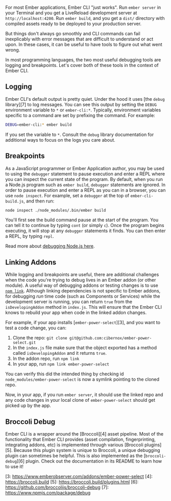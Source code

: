 For most Ember applications, Ember CLI "just works". Run `ember server` in your Terminal and you get
a LiveReload development server at `http://localhost:4200`. Run `ember build`, and you get a `dist/`
directory with compiled assets ready to be deployed to your production server.

But things don't always go smoothly and CLI commands can fail inexplicably with error messages that are
difficult to understand or act upon. In these cases, it can be useful to have tools to figure out what
went wrong.

In most programming languages, the two most useful debugging tools are logging and breakpoints. Let's
cover both of these tools in the context of Ember CLI.

## Logging

Ember CLI's default output is pretty quiet. Under the hood it uses [the `debug` library][7] to log messages.
You can see this output by setting the `DEBUG` environment variable to `*` or `ember-cli:*`.
Typically, environment variables specific to a command are set by prefixing the command. For example:

```bash
DEBUG=ember-cli:* ember build
```

If you set the variable to `*`. Consult the `debug` library documentation for additional ways to
focus on the logs you care about.

## Breakpoints

As a JavaScript programmer or Ember Application author, you may be used to using the `debugger` statement
to pause execution and enter a REPL where you can inspect the current state of the program. By default,
when you run a Node.js program such as `ember build`, `debugger` statements are ignored. In order to
pause execution and enter a REPL as you can in a browser, you can use `node inspect`. For example,
set a `debugger` at the top of `ember-cli-build.js`, and then run:

```bash
node inspect ./node_modules/.bin/ember build
```

You'll first see the build command pause at the start of the program. You can tell it to continue
by typing `cont` (or simply `c`). Once the program begins executing, it will stop at any `debugger`
statements it finds. You can then enter a REPL, by typing `repl`.

Read more about [debugging Node.js here][1].

## Linking Addons

While logging and breakpoints are useful, there are additional challenges when the code you're trying
to debug lives in an Ember addon (or other module). A useful way of debugging addons or testing changes
is to use [`npm link`][2]. Although linking dependencies is not specific to Ember addons, for debugging
*run* time code (such as Components or Services) while the development server is running, you can return `true`
from the `isDevelopingAddon` method in `index.js`. This will ensure that the Ember CLI knows to rebuild
your app when code in the linked addon changes.

For example, if your app installs [`ember-power-select`][3], and you want to test a code change, you can:

1. Clone the repo: `git clone git@github.com:cibernox/ember-power-select.git`
1. In the `index.js` file make sure that the object exported has a method called `isDevelopingAddon` and it returns `true`.
1. In the addon repo, run `npm link`
1. In your app, run `npm link ember-power-select`

You can verify this did the intended thing by checking id `node_modules/ember-power-select` is now
a symlink pointing to the cloned repo.

Now, in your app, if you run `ember server`, it should use the linked repo and any code changes in
your local clone of `ember-power-select` should get picked up by the app.

## Broccoli Debug

Ember CLI is a wrapper around the [Broccoli][4] asset pipeline. Most of the functionality that Ember CLI
provides (asset compilation, fingerprinting, integrating addons, etc) is implemented through various
[Broccoli plugins][5]. Because this plugin system is unique to Broccoli, a unique debugging plugin
can sometimes be helpful. This is also implemented as the [`broccoli-debug`][6] plugin. Check
out the documentation in its README to learn how to use it!


[1]: https://nodejs.org/api/debugger.html
[2]: https://docs.npmjs.com/cli/link
[3: https://www.emberobserver.com/addons/ember-power-select
[4]: https://broccoli.build
[5]: https://broccoli.build/plugins.html
[6]: https://github.com/broccolijs/broccoli-debug
[7]: https://www.npmjs.com/package/debug

